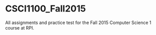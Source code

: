 # CSCI1100_Fall2015
All assignments and practice test for the Fall 2015 Computer Science 1 course at RPI.
